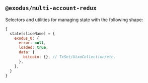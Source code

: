 ## `@exodus/multi-account-redux`

Selectors and utilities for managing state with the following shape:

```js
{
  state[sliceName] = {
    exodus_0: {
      error: null,
      loaded: true,
      data: {
        bitcoin: {}, // TxSet/UtxoCollection/etc.
      },
    },
  }
}
```
